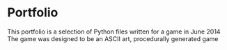 # Portfolio

This portfolio is a selection of Python files written for a game in June 2014
The game was designed to be an ASCII art, procedurally generated game
